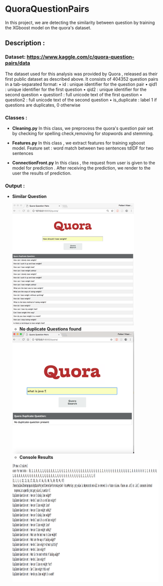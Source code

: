 # QuoraQuestionPairs
In this project, we are detecting the similarity between question by training the XGboost model on the quora's dataset.

## Description :

###  Dataset: https://www.kaggle.com/c/quora-question-pairs/data
  The dataset used for this analysis was provided by  Quora , released as their first public dataset as described above. 
  It consists of  404352  question pairs in a tab-separated format:
•    id :   unique identifier for  the question pair
•    qid1 :   unique  identifier for the  first  question
•    qid2 :   unique  identifier for the  second  question
•    question1 : full  unicode  text  of  the first  question
•    question2 : full  unicode  text  of the  second question
•    is_duplicate : label 1 if questions are duplicates,  0  otherwise

### Classes :
   -  **Cleaning.py**
      In this class, we preprocess the quora's question pair set by checking for spelling check,removing for stopwords and stemming. 
     
   -  **Features.py**
      In this class , we extract features for training xgboost model.
      Feature set :
      word match between two sentences
      tdIDF for two sentences 
      
   -  **ConnectionFront.py**
      In this class , the request from user is given to the model for prediction . After receiving the prediction, we render 
      to the user the results of prediction.
      
 ### Output :
  - **Similar Question** 
  
  
    <img src="./similarquestion.png" data-canonical-src="./similarquestion.png" width="400" height="400" ALIGN=”left” />
    &nbsp
    &nbsp
    
    
    
    - **No duplicate Questions found** 
    
    
    
     <img src="./Nopresent.png" data-canonical-src="./Nopresent.png" width="400" height="400" ALIGN=”left” />
     
     
     
     - **Console Results**
     
     
      <img src="./consoleResults.png" data-canonical-src="./consoleResults.png" width="800" height="400" ALIGN=”left” />
   
